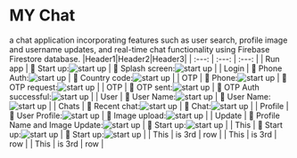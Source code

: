 # MY Chat 
a chat application incorporating features such as user search, profile image and username updates, and real-time chat functionality using Firebase Firestore database.
|Header1|Header2|Header3|
| :---: | :---: | :---: |
| Run app | :pushpin: Start up:![ start up](https://github.com/fatemazohor/MyChat_Android_app/blob/main/chatImage/Screenshot_1.png) | :pushpin: Splash screen:![ start up](https://github.com/fatemazohor/MyChat_Android_app/blob/main/chatImage/Screenshot_2.png) |
| Login | :pushpin: Phone Auth:![ start up](https://github.com/fatemazohor/MyChat_Android_app/blob/main/chatImage/Screenshot_9.png) | :pushpin: Country code:![ start up](https://github.com/fatemazohor/MyChat_Android_app/blob/main/chatImage/Screenshot_10.png) |
| OTP | :pushpin: Phone:![ start up](https://github.com/fatemazohor/MyChat_Android_app/blob/main/chatImage/Screenshot_11.png) | :pushpin: OTP request:![ start up](https://github.com/fatemazohor/MyChat_Android_app/blob/main/chatImage/Screenshot_12.png) |
| OTP | :pushpin: OTP sent:![ start up](https://github.com/fatemazohor/MyChat_Android_app/blob/main/chatImage/Screenshot_13.png) | :pushpin: OTP Auth successful:![ start up](https://github.com/fatemazohor/MyChat_Android_app/blob/main/chatImage/Screenshot_14.png) |
| User | :pushpin: User Name:![ start up](https://github.com/fatemazohor/MyChat_Android_app/blob/main/chatImage/Screenshot_15.png) | :pushpin: User Name:![ start up](https://github.com/fatemazohor/MyChat_Android_app/blob/main/chatImage/Screenshot_16.png) |
| Chats | :pushpin: Recent chat:![ start up](https://github.com/fatemazohor/MyChat_Android_app/blob/main/chatImage/Screenshot_17.png) | :pushpin: Chat:![ start up](https://github.com/fatemazohor/MyChat_Android_app/blob/main/chatImage/Screenshot_18.png) |
| Profile | :pushpin: User Profile:![ start up](https://github.com/fatemazohor/MyChat_Android_app/blob/main/chatImage/Screenshot_4.png) | :pushpin: Image upload:![ start up](https://github.com/fatemazohor/MyChat_Android_app/blob/main/chatImage/Screenshot_5.png) |
| Update | :pushpin: Profile Name and Image Update:![ start up](https://github.com/fatemazohor/MyChat_Android_app/blob/main/chatImage/Screenshot_6.png) | :pushpin: Start up:![ start up](https://github.com/fatemazohor/MyChat_Android_app/blob/main/chatImage/Screenshot_10.png) |
| This | :pushpin: Start up:![ start up](https://github.com/fatemazohor/MyChat_Android_app/blob/main/chatImage/Screenshot_9.png) | :pushpin: Start up:![ start up](https://github.com/fatemazohor/MyChat_Android_app/blob/main/chatImage/Screenshot_10.png) |
| This | is 3rd | row |
| This | is 3rd | row |
| This | is 3rd | row |
